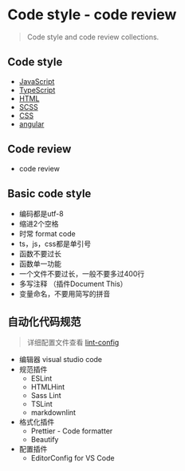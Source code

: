 # Code style - code review

> Code style and code review collections.

## Code style

- [JavaScript](./javascript)
- [TypeScript](./typescript)
- [HTML](./html)
- [SCSS](./scss)
- [CSS](./css)
- [angular](./angular)

## Code review

- code review

## Basic code style

- 编码都是utf-8
- 缩进2个空格
- 时常 format code
- ts，js，css都是单引号
- 函数不要过长
- 函数单一功能
- 一个文件不要过长，一般不要多过400行
- 多写注释 （插件Document This）
- 变量命名，不要用简写的拼音

## 自动化代码规范

> 详细配置文件查看 [lint-config](./lint-config)

- 编辑器 visual studio code
- 规范插件
  - ESLint
  - HTMLHint
  - Sass Lint
  - TSLint
  - markdownlint
- 格式化插件
  - Prettier - Code formatter
  - Beautify
- 配置插件
  - EditorConfig for VS Code